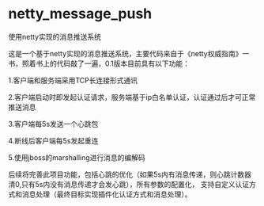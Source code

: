 # netty_message_push
使用netty实现的消息推送系统

这是一个基于netty实现的消息推送系统，主要代码来自于《netty权威指南》一书，照着书上的代码敲了一遍，0.1版本目前具有以下功能：

1.客户端和服务端采用TCP长连接形式通讯

2.客户端启动时即发起认证请求，服务端基于ip白名单认证，认证通过后才可正常推送消息

3.客户端每5s发送一个心跳包

4.断线后客户端每5s发起重连

5.使用jboss的marshalling进行消息的编解码



后续将完善此项目功能，包括心跳的优化（如果5s内有消息传递，则心跳计数器清0,只有5s内没有消息传递才会发心跳），所有参数的配置化，
支持自定义认证方式和消息处理（最终目标实现插件化认证方式和消息处理）。
